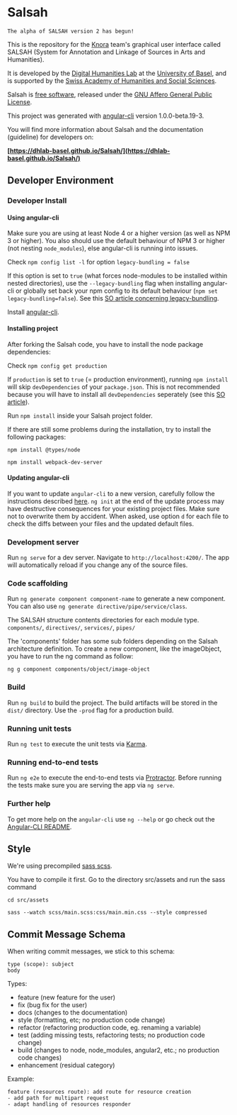 # Salsah

```
The alpha of SALSAH version 2 has begun!
```

This is the repository for the [Knora](https://github.com/dhlab-basel/Knora) team's 
graphical user interface called SALSAH (System for Annotation and Linkage of Sources in Arts and Humanities).

It is developed by the [Digital Humanities Lab](http://www.dhlab.unibas.ch/) at the [University of Basel](https://www.unibas.ch/en.html), and is supported by the [Swiss Academy of Humanities and Social Sciences](http://www.sagw.ch/en/sagw.html).

Salsah is [free software](http://www.gnu.org/philosophy/free-sw.en.html), released under the [GNU Affero General Public License](http://www.gnu.org/licenses/agpl-3.0.en.html).

This project was generated with [angular-cli](https://github.com/angular/angular-cli) version 1.0.0-beta.19-3.

You will find more information about Salsah and the documentation (guideline) for developers on: 

**[https://dhlab-basel.github.io/Salsah/](https://dhlab-basel.github.io/Salsah/)**


## Developer Environment


### Developer Install

#### Using angular-cli
Make sure you are using at least Node 4 or a higher version (as well as NPM 3 or higher). You also should use the default behaviour of NPM 3 or higher (not nesting `node_modules`), else angular-cli is running into issues.

Check `npm config list -l` for option `legacy-bundling = false`

If this option is set to `true` (what forces node-modules to be installed within nested directories), use the `--legacy-bundling` flag when installing angular-cli or globally set back your npm config to its default behaviour (`npm set legacy-bundling=false`). See this [SO article concerning legacy-bundling](http://stackoverflow.com/a/35227212).

Install [angular-cli](https://github.com/angular/angular-cli).

#### Installing project
After forking the Salsah code, you have to install the node package dependencies:

Check `npm config get production`

If `production` is set to `true` (= production environment), running `npm install` will skip `devDependencies` of your `package.json`. This is not recommended because you will have to install all `devDependencies` seperately (see this [SO article](http://stackoverflow.com/a/35098833)).

Run `npm install` inside your Salsah project folder.

If there are still some problems during the installation, try to install the following packages:

    npm install @types/node

    npm install webpack-dev-server

#### Updating angular-cli
If you want to update `angular-cli` to a new version, carefully follow the instructions described [here](https://github.com/angular/angular-cli#updating-angular-cli). `ng init` at the end of the update process may have destructive consequences for your existing project files. Make sure not to overwrite them by accident. When asked, use option `d` for each file to check the diffs between your files and the updated default files.

### Development server
Run `ng serve` for a dev server. Navigate to `http://localhost:4200/`. The app will automatically reload if you change any of the source files.

### Code scaffolding

Run `ng generate component component-name` to generate a new component. You can also use `ng generate directive/pipe/service/class`.

The SALSAH structure contents directories for each module type.
 `components/`, `directives/`, `services/`, `pipes/` 
 
 The 'components' folder has some sub folders depending on the Salsah architecture definition. To create a new component, like the imageObject, you have to run the ng command as follow:
  
 `ng g component components/object/image-object`


### Build

Run `ng build` to build the project. The build artifacts will be stored in the `dist/` directory. Use the `-prod` flag for a production build.

### Running unit tests

Run `ng test` to execute the unit tests via [Karma](https://karma-runner.github.io).

### Running end-to-end tests

Run `ng e2e` to execute the end-to-end tests via [Protractor](http://www.protractortest.org/).
Before running the tests make sure you are serving the app via `ng serve`.

### Further help

To get more help on the `angular-cli` use `ng --help` or go check out the [Angular-CLI README](https://github.com/angular/angular-cli/blob/master/README.md).

## Style
We're using precompiled [sass scss](http://sass-lang.com/).
 
You have to compile it first. Go to the directory src/assets and run the sass command

```
cd src/assets

sass --watch scss/main.scss:css/main.min.css --style compressed
```


## Commit Message Schema

When writing commit messages, we stick to this schema:

```
type (scope): subject
body
```


Types:

- feature (new feature for the user)
- fix (bug fix for the user)
- docs (changes to the documentation)
- style (formatting, etc; no production code change)
- refactor (refactoring production code, eg. renaming a variable)
- test (adding missing tests, refactoring tests; no production code change)
- build (changes to node, node_modules, angular2, etc.; no production code changes)
- enhancement (residual category)

Example:

```
feature (resources route): add route for resource creation
- add path for multipart request
- adapt handling of resources responder

```
